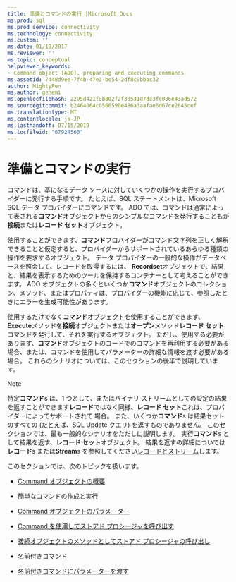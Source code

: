 ```yaml
---
title: 準備とコマンドの実行 |Microsoft Docs
ms.prod: sql
ms.prod_service: connectivity
ms.technology: connectivity
ms.custom: ''
ms.date: 01/19/2017
ms.reviewer: ''
ms.topic: conceptual
helpviewer_keywords:
- Command object [ADO], preparing and executing commands
ms.assetid: 7448d9ee-7f4b-47e3-be54-2df8c9bbac32
author: MightyPen
ms.author: genemi
ms.openlocfilehash: 2295d421f8b802f2f3b531d7de3fc086e43ad572
ms.sourcegitcommit: b2464064c0566590e486a3aafae6d67ce2645cef
ms.translationtype: MT
ms.contentlocale: ja-JP
ms.lasthandoff: 07/15/2019
ms.locfileid: "67924560"
---
```

# <a name="preparing-and-executing-commands"></a>準備とコマンドの実行
コマンドは、基になるデータ ソースに対していくつかの操作を実行するプロバイダーに発行する手順です。 たとえば、SQL ステートメントは、Microsoft SQL データ プロバイダーにコマンドです。 ADO では、コマンドは通常によって表される**コマンド**オブジェクトからのシンプルなコマンドを発行することもが**接続**または**レコード セット**オブジェクト。  
  
 使用することができます、**コマンド**プロバイダーがコマンド文字列を正しく解釈できることと仮定すると、プロバイダーからサポートされているあらゆる種類の操作を要求するオブジェクト。 データ プロバイダーの一般的な操作がデータベースを照会して、レコードを取得するには、 **Recordset**オブジェクトで、結果と、結果を表示するためのツールを保持するコンテナーとして考えることができます。 ADO オブジェクトの多くといくつか**コマンド**オブジェクトのコレクション、メソッド、またはプロパティは、プロバイダーの機能に応じて、参照したときにエラーを生成可能性があります。  
  
 使用するだけでなく**コマンド**オブジェクトを使用することができます、 **Execute**メソッドを**接続**オブジェクトまたは**オープン**メソッド**レコード セット**コマンドを発行して、それを実行するオブジェクト。 ただし、使用する必要があります、**コマンド**オブジェクトのコードでのコマンドを再利用する必要がある場合、または、コマンドを使用してパラメーターの詳細な情報を渡す必要がある場合。 これらのシナリオについては、このセクションの後半で説明しています。  
  
> [!NOTE]
>  特定**コマンド**s は、1 つとして、またはバイナリ ストリームとしての設定の結果を返すことができます**レコード**ではなく同様、**レコード セット**これは、プロバイダーによってサポートされて 場合。 また、いくつか**コマンド**s は結果セットのすべての (たとえば、SQL Update クエリ) を返すものでありません。 このセクションでは、最も一般的なシナリオをただしに説明します。 実行**コマンド**s として結果を返す、**レコード セット**オブジェクト。 結果を返すの詳細については**レコード**s または**Stream**s を参照してください[レコードとストリーム](../../../ado/guide/data/records-and-streams.md)します。  
  
 このセクションでは、次のトピックを扱います。  
  
-   [Command オブジェクトの概要](../../../ado/guide/data/command-object-overview.md)  
  
-   [簡単なコマンドの作成と実行](../../../ado/guide/data/creating-and-executing-a-simple-command.md)  
  
-   [Command オブジェクトのパラメーター](../../../ado/guide/data/command-object-parameters.md)  
  
-   [Command を使用してストアド プロシージャを呼び出す](../../../ado/guide/data/calling-a-stored-procedure-with-a-command.md)  
  
-   [接続オブジェクトのメソッドとしてストアド プロシージャの呼び出し](../../../ado/guide/data/calling-a-stored-procedure-as-a-method-on-a-connection-object.md)  
  
-   [名前付きコマンド](../../../ado/guide/data/named-commands.md)  
  
-   [名前付きコマンドにパラメーターを渡す](../../../ado/guide/data/passing-parameters-to-a-named-command.md)
